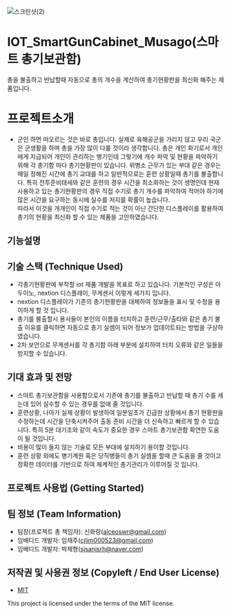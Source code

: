 





![스크린샷(2)](https://user-images.githubusercontent.com/85000764/190904516-a8c98a30-0ab6-45ae-89d0-8b2ead8666e7.png)







# IOT_SmartGunCabinet_Musago(스마트 총기보관함)

총을 불출하고 반납할때 자동으로 총의 개수을 계산하여 총기현황판을 최신화 해주는 제품입니다.


# 프로젝트소개

 

 - 군인 하면 떠오르는 것은 바로 총입니다. 
실제로 육해공군을 가리지 않고 우리 국군은 군생활을 하며 총을 가장 많이 다룰 것이라 생각합니다. 총은 개인 화기로서 개인에게 지급되어 개인이 관리하는 병기인데 그렇기에 개수 파악 및 현황을 파악하기 위해 각 총기함 마다 총기현황판이 있습니다. 
위병소 근무가 있는 부대 같은 경우는 매일 정해진 시간에 총기 교대를 하고 일반적으로는 훈련 상황일때 총기를 불출합니다. 특히 전투준비태세와 같은 훈련의 경우 시간을 최소화하는 것이 생명인데 현재 사용하고 있는 총기현황판의 경우 직접 수기로 총기 개수를 파악하여 적어야 하기에 많은 시간을 요구하는 동시에 실수를 저지를 확률이 높습니다.  
 따라서 이것을 개개인이 직접 수기로 적는 것이 아닌 간단한 디스플레이를 활용하여 총기의 현황을 최신화 할 수 있는 제품을 고안하였습니다.

## 기능설명



## 기술 스택 (Technique Used)

 - 각총기현황판에 부착할 iot 제품 개발을 목표로 하고 있습니다.  기본적인 구성은 아두이노, nextion 디스플레이, 무게센서 이렇게 세가지 입니다.  
 - nextion 디스플레이가 기존의 총기현황판을 대체하여 정보들을 표시 및 수정을 용이하게 할 것 입니다. 
 - 총기를 불출할시 용사들이 본인의 이름을 터치하고 훈련/근무/출타와 같은 총기 불출 이유를 클릭하면 자동으로 총기 실셈이 되어 정보가 업데이트되는 방법을 구상하였습니다. 
 - 2차 보안으로 무게센서를 각 총기함 아래 부분에 설치하여 터치 오류와 같은 일들을 방지할 수 있습니다.

## 기대 효과 및 전망

 - 스마트 총기보관함을 사용함으로서 기존에 총기를 불출하고 반납할 때 총기 수를 세는데 있어 실수할 수 있는 경우를 없애 줄 것입니다.  
 - 훈련상황, 나아가 실제 상황이 발생하여 일분일초가 긴급한 상황에서 총기 현황판을 수정하는데 시간을 단축시켜주어 출동 준비 시간을 더 신속하고 빠르게 할 수 있습니다. 특히 5분 대기조와 같이 속도가 중요한 경우 스마트 총기보관함 확연한 도움이 될 것입니다.  
 - 비용이 많이 들지 않는 기술로 모든 부대에 설치하기 용이할 것입니다.  
 - 훈련 상황 외에도 병기계원 혹은 당직병들이 총기 실셈을 할때 큰 도움을 줄 것이고 정확한 데이터를 기반으로 하여 체계적인 총기관리가 이루어질 것 입니다.

## 프로젝트 사용법 (Getting Started)


## 팀 정보 (Team Information)

 - 팀장(프로젝트 총 책임자): 신화랑(alceoswr@gmail.com)
 - 임배디드 개발자: 임채주(cjlim000523@gmail.com)
 - 임베디드 개발자: 박제형(sjsanjsrh@naver.com)



## 저작권 및 사용권 정보 (Copyleft / End User License)
 * [MIT](https://github.com/osam2020-WEB/Sample-ProjectName-TeamName/blob/master/license.md)

This project is licensed under the terms of the MIT license.
```

